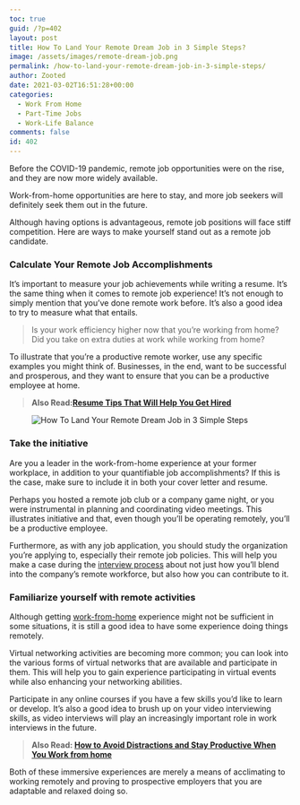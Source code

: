 ```yaml
---
toc: true
guid: /?p=402
layout: post
title: How To Land Your Remote Dream Job in 3 Simple Steps?
image: /assets/images/remote-dream-job.png
permalink: /how-to-land-your-remote-dream-job-in-3-simple-steps/
author: Zooted
date: 2021-03-02T16:51:28+00:00
categories:
  - Work From Home
  - Part-Time Jobs
  - Work-Life Balance
comments: false
id: 402
---
```

Before the COVID-19 pandemic, remote job opportunities were on the rise, and they are now more widely available.

Work-from-home opportunities are here to stay, and more job seekers will definitely seek them out in the future.

Although having options is advantageous, remote job positions will face stiff competition. Here are ways to make yourself stand out as a remote job candidate.

### **Calculate Your Remote Job Accomplishments**

It&#8217;s important to measure your job achievements while writing a resume. It&#8217;s the same thing when it comes to remote job experience! It&#8217;s not enough to simply mention that you&#8217;ve done remote work before. It&#8217;s also a good idea to try to measure what that entails.

<blockquote class="wp-block-quote">
  <p>
    Is your work efficiency higher now that you&#8217;re working from home?<br />Did you take on extra duties at work while working from home?
  </p>
</blockquote>

To illustrate that you&#8217;re a productive remote worker, use any specific examples you might think of. Businesses, in the end, want to be successful and prosperous, and they want to ensure that you can be a productive employee at home.

<blockquote class="wp-block-quote">
  <p>
    <strong>Also Read:<a href="/category/resume-guides/">Resume Tips That Will Help You Get Hired</a></strong>
  </p>
</blockquote>

<div class="wp-block-image">
  <figure class="aligncenter size-large is-resized"><img loading="lazy" src="/wp-content/uploads/2021/03/work-from-home-productivity.jpg" alt="How To Land Your Remote Dream Job in 3 Simple Steps" class="wp-image-403" width="682" height="454" srcset="/wp-content/uploads/2021/03/work-from-home-productivity.jpg 622w, /wp-content/uploads/2021/03/work-from-home-productivity-300x200.jpg 300w" sizes="(max-width: 682px) 100vw, 682px" /></figure>
</div>

### **Take the initiative**

Are you a leader in the work-from-home experience at your former workplace, in addition to your quantifiable job accomplishments? If this is the case, make sure to include it in both your cover letter and resume.

Perhaps you hosted a remote job club or a company game night, or you were instrumental in planning and coordinating video meetings. This illustrates initiative and that, even though you&#8217;ll be operating remotely, you&#8217;ll be a productive employee.

Furthermore, as with any job application, you should study the organization you&#8217;re applying to, especially their remote job policies. This will help you make a case during the [interview process](/what-to-expect-in-a-final-job-interview/) about not just how you&#8217;ll blend into the company&#8217;s remote workforce, but also how you can contribute to it.

### **Familiarize yourself with remote activities**

Although getting [work-from-home](/category/work-from-home/) experience might not be sufficient in some situations, it is still a good idea to have some experience doing things remotely.

Virtual networking activities are becoming more common; you can look into the various forms of virtual networks that are available and participate in them. This will help you to gain experience participating in virtual events while also enhancing your networking abilities.

Participate in any online courses if you have a few skills you&#8217;d like to learn or develop. It&#8217;s also a good idea to brush up on your video interviewing skills, as video interviews will play an increasingly important role in work interviews in the future.

<blockquote class="wp-block-quote">
  <p>
    <strong>Also Read: <a href="/how-to-avoid-distractions-and-stay-productive-when-you-work-from-home/">How to Avoid Distractions and Stay Productive When You Work from home</a></strong>
  </p>
</blockquote>

Both of these immersive experiences are merely a means of acclimating to working remotely and proving to prospective employers that you are adaptable and relaxed doing so.


